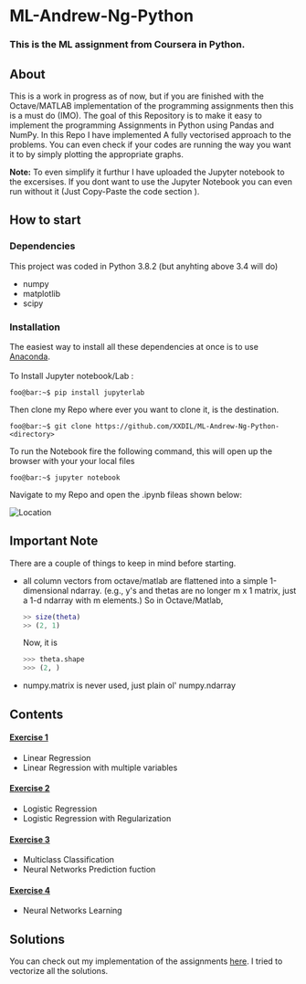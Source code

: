 # ML-Andrew-Ng-Python

### This is the ML assignment from Coursera in Python.

## About
This is a work in progress as of now, but if you are finished with the Octave/MATLAB implementation of the programming assignments then this is a must do (IMO). The goal of this Repository is to make it easy to implement the programming Assignments in Python using Pandas and NumPy. In this Repo I have implemented A fully vectorised approach to the problems.
You can even check if your codes are running the way you want it to by simply plotting the appropriate graphs.

**Note:** To even simplify it furthur I have uploaded the Jupyter notebook to the excersises.
If you dont want to use the Jupyter Notebook you can even run without it (Just Copy-Paste the code section ). 

## How to start
### Dependencies
This project was coded in Python 3.8.2 (but anyhting above 3.4 will do)
* numpy
* matplotlib
* scipy

### Installation
The easiest way to install all these dependencies at once is to use [Anaconda](https://www.continuum.io/downloads).<br />
<br />To Install Jupyter notebook/Lab : 
```console
foo@bar:~$ pip install jupyterlab
```
Then clone my Repo where ever you want to clone it, <directory> is the destination.
  
```console
foo@bar:~$ git clone https://github.com/XXDIL/ML-Andrew-Ng-Python- <directory>
```

To run the Notebook fire the following command, this will open up the browser with your your local files

```console
foo@bar:~$ jupyter notebook
```
Navigate to my Repo and open the .ipynb fileas shown below:

![Location](https://drive.google.com/file/d/1DcbiMcdVQGyo1vOK0N9tFry8HK47InFJ/view?usp=sharing)

## Important Note
There are a couple of things to keep in mind before starting.
* all column vectors from octave/matlab are flattened into a simple 1-dimensional ndarray. (e.g., y's and thetas are no longer m x 1 matrix, just a 1-d ndarray with m elements.)
So in Octave/Matlab, 
    ```matlab
    >> size(theta)
    >> (2, 1)
    ```
    Now, it is
    ```python
    >>> theta.shape
    >>> (2, )
    ```
* numpy.matrix is never used, just plain ol' numpy.ndarray

## Contents
#### [Exercise 1](https://github.com/XXDIL/ML-Andrew-Ng-Python-/tree/master/Exercise1)
* Linear Regression
* Linear Regression with multiple variables
#### [Exercise 2](https://github.com/XXDIL/ML-Andrew-Ng-Python-/tree/master/Exercise2)
* Logistic Regression
* Logistic Regression with Regularization
#### [Exercise 3](https://github.com/XXDIL/ML-Andrew-Ng-Python-/tree/master/Exercise3)
* Multiclass Classification
* Neural Networks Prediction fuction
#### [Exercise 4](https://github.com/XXDIL/ML-Andrew-Ng-Python-/tree/master/Exercise4)
* Neural Networks Learning

## Solutions
You can check out my implementation of the assignments [here](https://github.com/nsoojin/coursera-ml-py-sj). I tried to vectorize all the solutions.

